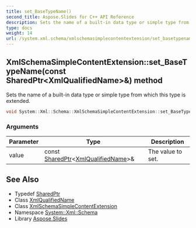 ```yaml
---
title: set_BaseTypeName()
second_title: Aspose.Slides for C++ API Reference
description: Sets the name of a built-in data type or simple type from which this type is extended.
type: docs
weight: 14
url: /system.xml.schema/xmlschemasimplecontentextension/set_basetypename/
---
```

## XmlSchemaSimpleContentExtension::set_BaseTypeName(const SharedPtr\<XmlQualifiedName\>\&) method


Sets the name of a built-in data type or simple type from which this type is extended.

```cpp
void System::Xml::Schema::XmlSchemaSimpleContentExtension::set_BaseTypeName(const SharedPtr<XmlQualifiedName> &value)
```


### Arguments

| Parameter | Type | Description |
| --- | --- | --- |
| value | const [SharedPtr](../../../system/sharedptr/)\<[XmlQualifiedName](../../../system.xml/xmlqualifiedname/)\>\& | The value to set. |

## See Also

* Typedef [SharedPtr](../../../system/sharedptr/)
* Class [XmlQualifiedName](../../../system.xml/xmlqualifiedname/)
* Class [XmlSchemaSimpleContentExtension](../)
* Namespace [System::Xml::Schema](../../)
* Library [Aspose.Slides](../../../)